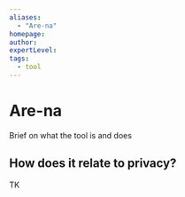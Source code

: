 ```yaml
---
aliases:
  - "Are-na"
homepage: 
author: 
expertLevel: 
tags:
  - tool
---
```

# Are-na

Brief on what the tool is and does 

## How does it relate to privacy?

TK 

